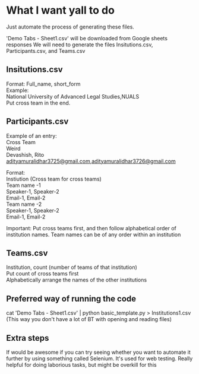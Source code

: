 # What I want yall to do 

Just automate the process of generating these files. 

'Demo Tabs - Sheet1.csv' will be downloaded from Google sheets responses 
We will need to generate the files Insitutions.csv, Participants.csv, and Teams.csv 

## Insitutions.csv 

Format: Full_name, short_form <br>
Example: <br>
National University of Advanced Legal Studies,NUALS
<br>
Put cross team in the end. 

## Participants.csv 

Example of an entry:<br>
Cross Team <br>
Weird <br>
Devashish, Rito <br>
adityamuralidhar3725@gmail.com,adityamuralidhar3726@gmail.com <br>

Format: <br>
Instiution (Cross team for cross teams) <br>
Team name -1 <br>
Speaker-1, Speaker-2 <br>
Email-1, Email-2 <br>
Team name -2 <br>
Speaker-1, Speaker-2 <br>
Email-1, Email-2 <br>

Important: Put cross teams first, and then follow alphabetical order of institution names. 
Team names can be of any order within an institution 

## Teams.csv 

Institution, count (number of teams of that institution) <br>
Put count of cross teams first <br>
Alphabetically arrange the names of the other institutions <br>

## Preferred way of running the code 

cat 'Demo Tabs - Sheet1.csv' | python basic_template.py > Institutions1.csv <br>
(This way you don't have a lot of BT with opening and reading files)

## Extra steps

If would be awesome if you can try seeing whether you want to automate it further by using something called Selenium. It's used for web testing. Really helpful for doing laborious tasks, but might be overkill for this 

